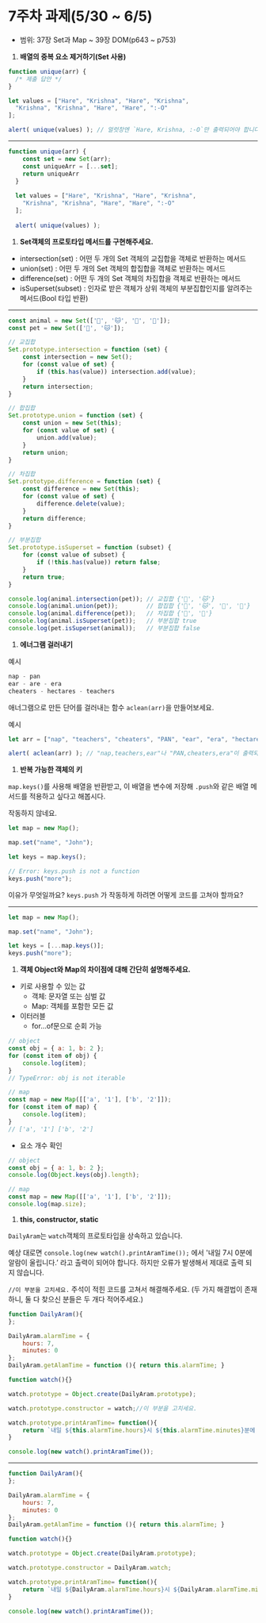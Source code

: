 # 7주차 과제(5/30 ~ 6/5)

- 범위: 37장 Set과 Map ~ 39장 DOM(p643 ~ p753)

1. **배열의 중복 요소 제거하기(Set 사용)**

```jsx
function unique(arr) {
  /* 제출 답안 */
}

let values = ["Hare", "Krishna", "Hare", "Krishna",
  "Krishna", "Krishna", "Hare", "Hare", ":-O"
];

alert( unique(values) ); // 얼럿창엔 `Hare, Krishna, :-O`만 출력되어야 합니다.
```

---

```jsx
function unique(arr) {
    const set = new Set(arr);
    const uniqueArr = [...set];
    return uniqueArr
  }
  
  let values = ["Hare", "Krishna", "Hare", "Krishna",
    "Krishna", "Krishna", "Hare", "Hare", ":-O"
  ];
  
  alert( unique(values) );
```

1. **Set객체의 프로토타입 메서드를 구현해주세요.**
- intersection(set) : 어떤 두 개의 Set 객체의 교집합을 객체로 반환하는 메서드
- union(set) : 어떤 두 개의 Set 객체의 합집합을 객체로 반환하는 메서드
- difference(set) : 어떤 두 개의 Set 객체의 차집합을 객체로 반환하는 메서드
- isSuperset(subset) : 인자로 받은 객체가 상위 객체의 부분집합인지를 알려주는 메서드(Bool 타입 반환)

---

```jsx
const animal = new Set(['🐶', '🐱', '🐻', '🐧']);
const pet = new Set(['🐶', '🐱']);

// 교집합
Set.prototype.intersection = function (set) {
    const intersection = new Set();
    for (const value of set) {
        if (this.has(value)) intersection.add(value);
    }
    return intersection;
}

// 합집합
Set.prototype.union = function (set) {
    const union = new Set(this);
    for (const value of set) {
        union.add(value);
    }
    return union;
}

// 차집합
Set.prototype.difference = function (set) {
    const difference = new Set(this);
    for (const value of set) {
        difference.delete(value);
    }
    return difference;
}

// 부분집합
Set.prototype.isSuperset = function (subset) {
    for (const value of subset) {
        if (!this.has(value)) return false;
    }
    return true;
}

console.log(animal.intersection(pet)); // 교집합 {'🐶', '🐱'}
console.log(animal.union(pet));        // 합집합 {'🐶', '🐱', '🐻', '🐧'}
console.log(animal.difference(pet));   // 차집합 {'🐻', '🐧'}
console.log(animal.isSuperset(pet));   // 부분집합 true
console.log(pet.isSuperset(animal));   // 부분집합 false
```

1. **에너그램 걸러내기**

예시

```jsx
nap - pan
ear - are - era
cheaters - hectares - teachers
```

애너그램으로 만든 단어를 걸러내는 함수 `aclean(arr)`을 만들어보세요.

예시

```jsx
let arr = ["nap", "teachers", "cheaters", "PAN", "ear", "era", "hectares"];

alert( aclean(arr) ); // "nap,teachers,ear"나 "PAN,cheaters,era"이 출력되어야 합니다.
```

1. **반복 가능한 객체의 키**

`map.keys()`를 사용해 배열을 반환받고, 이 배열을 변수에 저장해 `.push`와 같은 배열 메서드를 적용하고 싶다고 해봅시다.

작동하지 않네요.

```jsx
let map = new Map();

map.set("name", "John");

let keys = map.keys();

// Error: keys.push is not a function
keys.push("more");
```

이유가 무엇일까요? `keys.push` 가 작동하게 하려면 어떻게 코드를 고쳐야 할까요?

---

```jsx
let map = new Map();

map.set("name", "John");

let keys = [...map.keys()];
keys.push("more");
```

1. **객체 Object와 Map의 차이점에 대해 간단히 설명해주세요.**
- 키로 사용할 수 있는 값
    - 객체: 문자열 또는 심벌 값
    - Map: 객체를 포함한 모든 값
- 이터러블
    - for…of문으로 순회 가능

```jsx
// object
const obj = { a: 1, b: 2 };
for (const item of obj) {
    console.log(item);
} 
// TypeError: obj is not iterable

// map
const map = new Map([['a', '1'], ['b', '2']]);
for (const item of map) {
    console.log(item);
}
// ['a', '1'] ['b', '2']
```

- 요소 개수 확인

```jsx
// object
const obj = { a: 1, b: 2 };
console.log(Object.keys(obj).length);

// map
const map = new Map([['a', '1'], ['b', '2']]);
console.log(map.size);
```

1. **this, constructor, static**

 `DailyAram`는 `watch`객체의 프로토타입을 상속하고 있습니다. 

예상 대로면 `console.log(new watch().printAramTime());`  에서 '내일 7시 0분에 알람이 울립니다.’ 라고 출력이 되어야 합니다. 하지만 오류가 발생해서 제대로 출력 되지 않습니다.

 `//이 부분을 고치세요.` 주석이 적힌 코드를 고쳐서 해결해주세요. (두 가지 해결법이 존재하니, 둘 다 찾으신 분들은 두 개다 적어주세요.)

```jsx
function DailyAram(){
};

DailyAram.alarmTime = {
    hours: 7,
    minutes: 0
};
DailyAram.getAlamTime = function (){ return this.alarmTime; }

function watch(){}

watch.prototype = Object.create(DailyAram.prototype);

watch.prototype.constructor = watch;//이 부분을 고치세요.

watch.prototype.printAramTime= function(){
    return `내일 ${this.alarmTime.hours}시 ${this.alarmTime.minutes}분에 알람이 울립니다.`;//이 부분을 고치세요.
}

console.log(new watch().printAramTime());
```

---

```jsx
function DailyAram(){
};

DailyAram.alarmTime = {
    hours: 7,
    minutes: 0
};
DailyAram.getAlamTime = function (){ return this.alarmTime; }

function watch(){}

watch.prototype = Object.create(DailyAram.prototype);

watch.prototype.constructor = DailyAram.watch;

watch.prototype.printAramTime= function(){
    return `내일 ${DailyAram.alarmTime.hours}시 ${DailyAram.alarmTime.minutes}분에 알람이 울립니다.`;
}

console.log(new watch().printAramTime());
```